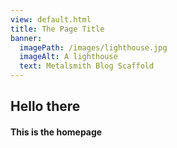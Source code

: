```yaml
---
view: default.html
title: The Page Title
banner:
  imagePath: /images/lighthouse.jpg
  imageAlt: A lighthouse
  text: Metalsmith Blog Scaffold
---
```


## Hello there

#### This is the homepage
